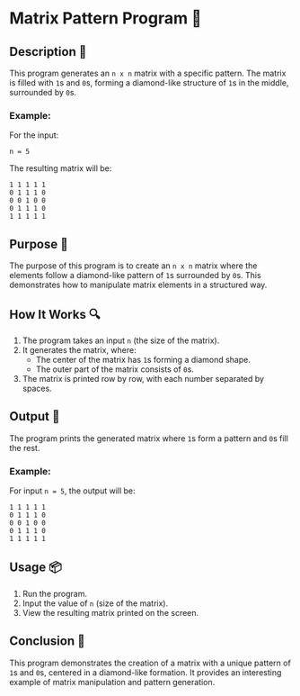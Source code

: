# Matrix Pattern Program 🧮

## Description 📝

This program generates an `n x n` matrix with a specific pattern. The matrix is filled with `1`s and `0`s, forming a diamond-like structure of `1`s in the middle, surrounded by `0`s.

### Example:

For the input:

```
n = 5
```

The resulting matrix will be:

```
1 1 1 1 1
0 1 1 1 0
0 0 1 0 0
0 1 1 1 0
1 1 1 1 1
```

## Purpose 🎯

The purpose of this program is to create an `n x n` matrix where the elements follow a diamond-like pattern of `1`s surrounded by `0`s. This demonstrates how to manipulate matrix elements in a structured way.

## How It Works 🔍

1. The program takes an input `n` (the size of the matrix).
2. It generates the matrix, where:
    - The center of the matrix has `1`s forming a diamond shape.
    - The outer part of the matrix consists of `0`s.
3. The matrix is printed row by row, with each number separated by spaces.

## Output 📜

The program prints the generated matrix where `1`s form a pattern and `0`s fill the rest.

### Example:

For input `n = 5`, the output will be:

```
1 1 1 1 1
0 1 1 1 0
0 0 1 0 0
0 1 1 1 0
1 1 1 1 1
```

## Usage 📦

1. Run the program.
2. Input the value of `n` (size of the matrix).
3. View the resulting matrix printed on the screen.

## Conclusion 🚀

This program demonstrates the creation of a matrix with a unique pattern of `1`s and `0`s, centered in a diamond-like formation. It provides an interesting example of matrix manipulation and pattern generation.
